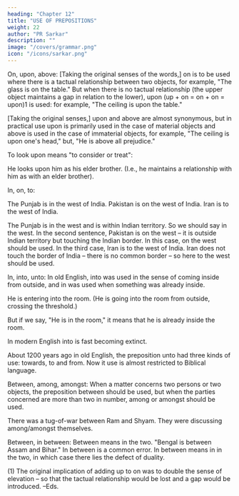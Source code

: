 ```yaml
---
heading: "Chapter 12"
title: "USE OF PREPOSITIONS"
weight: 22
author: "PR Sarkar"
description: ""
image: "/covers/grammar.png"
icon: "/icons/sarkar.png"
---
```



On, upon, above: [Taking the original senses of the words,] on is to be used where there is a tactual relationship between two objects, for example, "The glass is on the table." But when there is no tactual relationship (the upper object maintains a gap in relation to the lower), upon (up + on = on + on = upon)1 is used: for example, "The ceiling is upon the table."

[Taking the original senses,] upon and above are almost synonymous, but in practical use upon is primarily used in the case of material objects and above is used in the case of immaterial objects, for example, "The ceiling is upon one's head," but, "He is above all prejudice."

To look upon means "to consider or treat":

He looks upon him as his elder brother. (I.e., he maintains a relationship with him as with an elder brother).

In, on, to:

The Punjab is in the west of India. 
Pakistan is on the west of India. 
Iran is to the west of India.

The Punjab is in the west and is within Indian territory. So we should say in the west. In the second sentence, Pakistan is on the west – it is outside Indian territory but touching the Indian border. In this case, on the west should be used. In the third case, Iran is to the west of India. Iran does not touch the border of India – there is no common border – so here to the west should be used.

In, into, unto: In old English, into was used in the sense of coming inside from outside, and in was used when something was already inside.

He is entering into the room. (He is going into the room from outside, crossing the threshold.)

But if we say, "He is in the room," it means that he is already inside the room.

In modern English into is fast becoming extinct.

About 1200 years ago in old English, the preposition unto had three kinds of use: towards, to and from. Now it use is almost restricted to Biblical language.

Between, among, amongst: When a matter concerns two persons or two objects, the preposition between should be used, but when the parties concerned are more than two in number, among or amongst should be used.

There was a tug-of-war between Ram and Shyam. 
They were discussing among/amongst themselves.

Between, in between: Between means in the two. "Bengal is between Assam and Bihar." In between is a common error. In between means in in the two, in which case there lies the defect of duality.

(1) The original implication of adding up to on was to double the sense of elevation – so that the tactual relationship would be lost and a gap would be introduced. –Eds.
